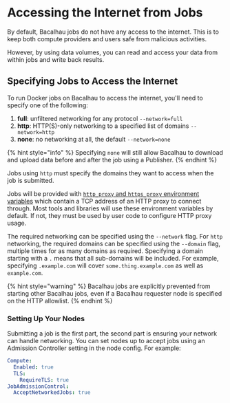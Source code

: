 # Accessing the Internet from Jobs

By default, Bacalhau jobs do not have any access to the internet. This is to keep both compute providers and users safe from malicious activities.

However, by using data volumes, you can read and access your data from within jobs and write back results.

## Specifying Jobs to Access the Internet

To run Docker jobs on Bacalhau to access the internet, you'll need to specify one of the following:

1. **full**: unfiltered networking for any protocol `--network=full`
2. **http**: HTTP(S)-only networking to a specified list of domains `--network=http`
3. **none**: no networking at all, the default `--network=none`

{% hint style="info" %}
Specifying `none` will still allow Bacalhau to download and upload data before and after the job using a Publisher.
{% endhint %}

Jobs using `http` must specify the domains they want to access when the job is submitted.

Jobs will be provided with [`http_proxy` and `https_proxy` environment variables](https://about.gitlab.com/blog/2021/01/27/we-need-to-talk-no-proxy/) which contain a TCP address of an HTTP proxy to connect through. Most tools and libraries will use these environment variables by default. If not, they must be used by user code to configure HTTP proxy usage.

The required networking can be specified using the `--network` flag. For `http` networking, the required domains can be specified using the `--domain` flag, multiple times for as many domains as required. Specifying a domain starting with a `.` means that all sub-domains will be included. For example, specifying `.example.com` will cover `some.thing.example.com` as well as `example.com`.

{% hint style="warning" %}
Bacalhau jobs are explicitly prevented from starting other Bacalhau jobs, even if a Bacalhau requester node is specified on the HTTP allowlist.
{% endhint %}

### Setting Up Your Nodes
Submitting a job is the first part, the second part is ensuring your network can handle networking. You can set nodes up to accept jobs using an Admission Controller setting in the node config. For example:
```yaml
Compute:
  Enabled: true
  TLS:
    RequireTLS: true
JobAdmissionControl:
  AcceptNetworkedJobs: true
```

